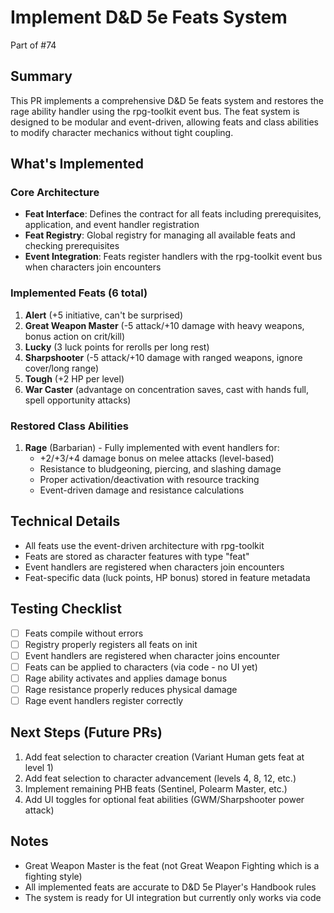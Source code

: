# Implement D&D 5e Feats System

Part of #74

## Summary
This PR implements a comprehensive D&D 5e feats system and restores the rage ability handler using the rpg-toolkit event bus. The feat system is designed to be modular and event-driven, allowing feats and class abilities to modify character mechanics without tight coupling.

## What's Implemented

### Core Architecture
- **Feat Interface**: Defines the contract for all feats including prerequisites, application, and event handler registration
- **Feat Registry**: Global registry for managing all available feats and checking prerequisites
- **Event Integration**: Feats register handlers with the rpg-toolkit event bus when characters join encounters

### Implemented Feats (6 total)
1. **Alert** (+5 initiative, can't be surprised)
2. **Great Weapon Master** (-5 attack/+10 damage with heavy weapons, bonus action on crit/kill)
3. **Lucky** (3 luck points for rerolls per long rest)
4. **Sharpshooter** (-5 attack/+10 damage with ranged weapons, ignore cover/long range)
5. **Tough** (+2 HP per level)
6. **War Caster** (advantage on concentration saves, cast with hands full, spell opportunity attacks)

### Restored Class Abilities
1. **Rage** (Barbarian) - Fully implemented with event handlers for:
   - +2/+3/+4 damage bonus on melee attacks (level-based)
   - Resistance to bludgeoning, piercing, and slashing damage
   - Proper activation/deactivation with resource tracking
   - Event-driven damage and resistance calculations

## Technical Details
- All feats use the event-driven architecture with rpg-toolkit
- Feats are stored as character features with type "feat"
- Event handlers are registered when characters join encounters
- Feat-specific data (luck points, HP bonus) stored in feature metadata

## Testing Checklist
- [ ] Feats compile without errors
- [ ] Registry properly registers all feats on init
- [ ] Event handlers are registered when character joins encounter
- [ ] Feats can be applied to characters (via code - no UI yet)
- [ ] Rage ability activates and applies damage bonus
- [ ] Rage resistance properly reduces physical damage
- [ ] Rage event handlers register correctly

## Next Steps (Future PRs)
1. Add feat selection to character creation (Variant Human gets feat at level 1)
2. Add feat selection to character advancement (levels 4, 8, 12, etc.)
3. Implement remaining PHB feats (Sentinel, Polearm Master, etc.)
4. Add UI toggles for optional feat abilities (GWM/Sharpshooter power attack)

## Notes
- Great Weapon Master is the feat (not Great Weapon Fighting which is a fighting style)
- All implemented feats are accurate to D&D 5e Player's Handbook rules
- The system is ready for UI integration but currently only works via code